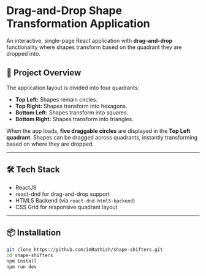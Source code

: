 # Drag-and-Drop Shape Transformation Application

An interactive, single-page React application with **drag-and-drop** functionality where shapes transform based on the quadrant they are dropped into.

## 📂 Project Overview
The application layout is divided into four quadrants:
- **Top Left:** Shapes remain circles.
- **Top Right:** Shapes transform into hexagons.
- **Bottom Left:** Shapes transform into squares.
- **Bottom Right:** Shapes transform into triangles.

When the app loads, **five draggable circles** are displayed in the **Top Left quadrant**. Shapes can be dragged across quadrants, instantly transforming based on where they are dropped.

---

## 🛠️ Tech Stack
- ReactJS
- react-dnd for drag-and-drop support
- HTML5 Backend (via `react-dnd-html5-backend`)
- CSS Grid for responsive quadrant layout

---

## 📦 Installation

```bash
git clone https://github.com/imRathish/shape-shifters.git
cd shape-shifters
npm install
npm run dev
